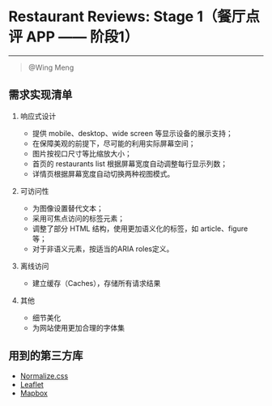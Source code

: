 # Restaurant Reviews: Stage 1（餐厅点评 APP —— 阶段1）
----

> @Wing Meng

## 需求实现清单

1. 响应式设计
    - 提供 mobile、desktop、wide screen 等显示设备的展示支持；
    - 在保障美观的前提下，尽可能的利用实际屏幕空间；
    - 图片按视口尺寸等比缩放大小；
    - 首页的 restaurants list 根据屏幕宽度自动调整每行显示列数；
    - 详情页根据屏幕宽度自动切换两种视图模式。

2. 可访问性
    - 为图像设置替代文本；
    - 采用可焦点访问的标签元素；
    - 调整了部分 HTML 结构，使用更加语义化的标签，如 article、figure 等；
    - 对于非语义元素，按适当的ARIA roles定义。

3. 离线访问
    - 建立缓存（Caches），存储所有请求结果

4. 其他
    - 细节美化
    - 为网站使用更加合理的字体集

## 用到的第三方库

- [Normalize.css](http://necolas.github.io/normalize.css/)
- [Leaflet](https://leafletjs.com/)
- [Mapbox](https://www.mapbox.com/)
